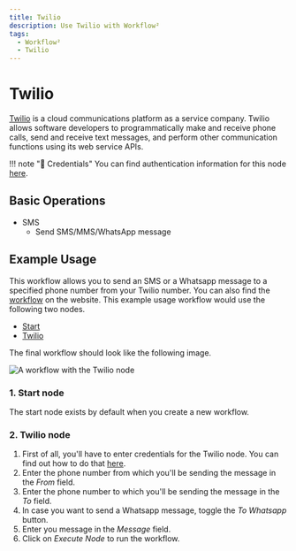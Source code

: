 ```yaml
---
title: Twilio
description: Use Twilio with Workflow²
tags:
  - Workflow²
  - Twilio
---
```

# Twilio

[Twilio](https://www.twilio.com/) is a cloud communications platform as a service company. Twilio allows software developers to programmatically make and receive phone calls, send and receive text messages, and perform other communication functions using its web service APIs.

!!! note "🔑 Credentials"
    You can find authentication information for this node [here](/workflow/integrations/credentials/twilio/).


## Basic Operations

* SMS
    * Send SMS/MMS/WhatsApp message

## Example Usage

This workflow allows you to send an SMS or a Whatsapp message to a specified phone number from your Twilio number. You can also find the [workflow](https://WF².io/workflows/401) on the website. This example usage workflow would use the following two nodes.
- [Start](/workflow/integrations/core-nodes/workflow-nodes-base.start/)
- [Twilio]()

The final workflow should look like the following image.

![A workflow with the Twilio node](/_images/integrations/nodes/twilio/workflow.png)

### 1. Start node

The start node exists by default when you create a new workflow.

### 2. Twilio node

1. First of all, you'll have to enter credentials for the Twilio node. You can find out how to do that [here](/workflow/integrations/credentials/twilio/).
2. Enter the phone number from which you'll be sending the message in the *From* field.
3. Enter the phone number to which you'll be sending the message in the *To* field.
4. In case you want to send a Whatsapp message, toggle the *To Whatsapp* button.
5. Enter you message in the *Message* field.
6. Click on *Execute Node* to run the workflow.





